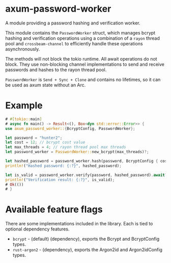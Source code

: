 # axum-password-worker

A module providing a password hashing and verification worker.

This module contains the `PasswordWorker` struct, which manages bcrypt hashing and verification
operations using a combination of a `rayon` thread pool and `crossbeam-channel` to efficiently
handle these operations asynchronously.

The methods will not block the tokio runtime. All await operations do not block. They use
non-blocking channel implementations to send and receive passwords and hashes to the rayon thread
pool.

`PasswordWorker` is `Send + Sync + Clone` and contains no lifetimes, so it can be used as axum state without an Arc.

# Example

```rust
# #[tokio::main]
# async fn main() -> Result<(), Box<dyn std::error::Error>> {
use axum_password_worker::{BcryptConfig, PasswordWorker};

let password = "hunter2";
let cost = 12; // bcrypt cost value
let max_threads = 4; // rayon thread pool max threads
let password_worker = PasswordWorker::new_bcrypt(max_threads)?;

let hashed_password = password_worker.hash(password, BcryptConfig { cost }).await?;
println!("Hashed password: {:?}", hashed_password);

let is_valid = password_worker.verify(password, hashed_password).await?;
println!("Verification result: {:?}", is_valid);
# Ok(())
# }
```

# Available feature flags

There are some implementations included in the library. Each is tied to optional dependency features.
* `bcrypt` - (default) (dependency), exports the Bcrypt and BcryptConfig types.
* `rust-argon2` - (dependency), exports the Argon2id and Argon2idConfig types.